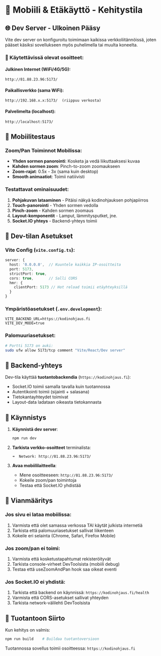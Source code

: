 # 📱 Mobiili & Etäkäyttö - Kehitystila

## 🌐 Dev Server - Ulkoinen Pääsy

Vite dev server on konfiguroitu toimimaan kaikissa verkkoliitännöissä, joten pääset käsiksi sovellukseen myös puhelimella tai muulta koneelta.

### 📍 Käytettävissä olevat osoitteet:

#### Julkinen Internet (WiFi/4G/5G):
```
http://81.88.23.96:5173/
```

#### Paikallisverkko (sama WiFi):
```
http://192.168.x.x:5173/  (riippuu verkosta)
```

#### Palvelimelta (localhost):
```
http://localhost:5173/
```

## 📱 Mobiilitestaus

### Zoom/Pan Toiminnot Mobilissa:
- **Yhden sormen panorointi**: Kosketa ja vedä liikuttaaksesi kuvaa
- **Kahden sormen zoom**: Pinch-to-zoom zoomaukseen
- **Zoom-rajat**: 0.5x - 3x (sama kuin desktop)
- **Smooth animaatiot**: Toimii natiiivisti

### Testattavat ominaisuudet:
1. **Pohjakuvan lataaminen** - Pitäisi näkyä kodinohjauksen pohjapiirros
2. **Touch-panorointi** - Yhden sormen vedolla
3. **Pinch-zoom** - Kahden sormen zoomaus
4. **Layout-komponentit** - Lamput, lämmitysputket, jne.
5. **Socket.IO yhteys** - Backend-yhteys toimii

## 🔧 Dev-tilan Asetukset

### Vite Config (`vite.config.ts`):
```typescript
server: {
  host: '0.0.0.0',  // Kuuntele kaikkia IP-osoitteita
  port: 5173,
  strictPort: true,
  cors: true,       // Salli CORS
  hmr: {
    clientPort: 5173 // Hot reload toimii etäyhteyksillä
  }
}
```

### Ympäristöasetukset (`.env.development`):
```
VITE_BACKEND_URL=https://kodinohjaus.fi
VITE_DEV_MODE=true
```

### Palomuuriasetukset:
```bash
# Portti 5173 on auki:
sudo ufw allow 5173/tcp comment "Vite/React/Dev server"
```

## 🔌 Backend-yhteys

Dev-tila käyttää **tuotantobackendia** (`https://kodinohjaus.fi`):
- Socket.IO toimii samalla tavalla kuin tuotannossa
- Autentikointi toimii (sijainti + salasana)
- Tietokantayhteydet toimivat
- Layout-data ladataan oikeasta tietokannasta

## 🚀 Käynnistys

1. **Käynnistä dev server**:
   ```bash
   npm run dev
   ```

2. **Tarkista verkko-osoitteet** terminalista:
   ```
   ➜  Network: http://81.88.23.96:5173/
   ```

3. **Avaa mobiililaitteella**:
   - Mene osoitteeseen: `http://81.88.23.96:5173/`
   - Kokeile zoom/pan toimintoja
   - Testaa että Socket.IO yhdistää

## 🐛 Vianmääritys

### Jos sivu ei lataa mobiilissa:
1. Varmista että olet samassa verkossa TAI käytät julkista internetiä
2. Tarkista että palomuuriasetukset sallivat liikenteen
3. Kokeile eri selainta (Chrome, Safari, Firefox Mobile)

### Jos zoom/pan ei toimi:
1. Varmista että kosketustapahtumat rekisteröityvät
2. Tarkista console-virheet DevToolsista (mobiili debug)
3. Testaa että useZoomAndPan hook saa oikeat eventi

### Jos Socket.IO ei yhdistä:
1. Tarkista että backend on käynnissä: `https://kodinohjaus.fi/health`
2. Varmista että CORS-asetukset sallivat yhteyden
3. Tarkista network-välilehti DevToolsista

## 🎯 Tuotantoon Siirto

Kun kehitys on valmis:
```bash
npm run build    # Buildaa tuotantoversioon
```

Tuotannossa sovellus toimii osoitteessa: `https://kodinohjaus.fi`